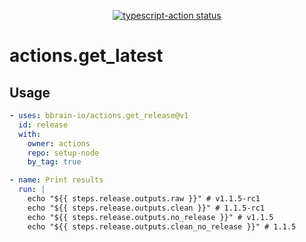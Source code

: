 <p align="center">
  <a href="https://github.com/bbrain-io/actions.get_latest"><img alt="typescript-action status" src="https://github.com/bbrain-io/actions.get_latest/workflows/build-test/badge.svg"></a>
</p>

# actions.get_latest

## Usage

```yaml
- uses: bbrain-io/actions.get_release@v1
  id: release
  with:
    owner: actions
    repo: setup-node
    by_tag: true

- name: Print results
  run: |
    echo "${{ steps.release.outputs.raw }}" # v1.1.5-rc1
    echo "${{ steps.release.outputs.clean }}" # 1.1.5-rc1
    echo "${{ steps.release.outputs.no_release }}" # v1.1.5
    echo "${{ steps.release.outputs.clean_no_release }}" # 1.1.5
```